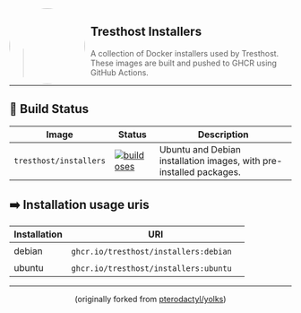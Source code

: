 <img width="135" height="135" align="left" style="float: left; margin: 0 10px 0 0; border-radius: 50%;" src="https://cdn.discordapp.com/attachments/971049189377179718/1156077198688653352/image_1.png">

## Tresthost Installers

> A collection of Docker installers used by Tresthost. These images are built and pushed to GHCR using GitHub Actions.

---

## 🚀 Build Status

| Image              | Status                                                                                                                                                          | Description                                            |
| ------------------ | --------------------------------------------------------------------------------------------------------------------------------------------------------------- | ------------------------------------------------------ |
| `tresthost/installers`   | [![build oses](https://github.com/tresthost/installers/actions/workflows/installers_github.yml/badge.svg)](https://github.com/tresthost/installers/actions/workflows/installers_github.yml)       | Ubuntu and Debian installation images, with pre-installed packages. |

## ➡️ Installation usage uris
| Installation            | URI                                    |
| ----------------------- | -------------------------------------- |
| debianㅤㅤ              | `ghcr.io/tresthost/installers:debian`ㅤ |
| ubuntu ㅤㅤ             | `ghcr.io/tresthost/installers:ubuntu`ㅤ |
---

<p align="center">(originally forked from <a href="https://github.com/pterodactyl/yolks">pterodactyl/yolks</a>)</p>
